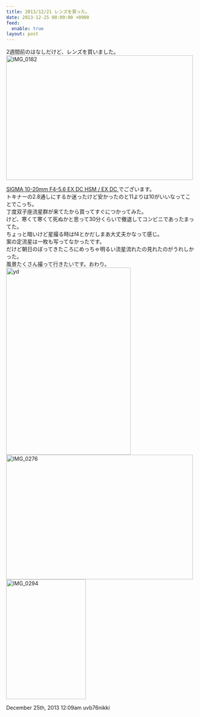 ```yaml
---
title: 2013/12/21 レンズを買った。
date: 2013-12-25 00:09:00 +0900
feed:
  enable: true
layout: post
---
```

<p>      2週間前のはなしだけど、レンズを買いました。      <a href="http://www.flickr.com/photos/56290428@N06/11375833924/" title="IMG_0182 by ikaruga iura, on Flickr" target="_blank"><img src="https://farm6.staticflickr.com/5494/11375833924_46da01c90a.jpg" width="500" height="333" alt="IMG_0182"></a>    </p>    <p>      <a href="http://www.sigma-photo.co.jp/lens/wide/10_20_4_56/" target="_blank">SIGMA 10-20mm F4-5.6 EX DC HSM / EX DC </a>でございます。<br>      トキナーの2.8通しにするか迷ったけど安かったのと11よりは10がいいなってことでこっち。<br>      丁度双子座流星群が来てたから買ってすぐにつかってみた。<br>      けど、寒くて寒くて死ぬかと思って30分くらいで撤退してコンビニであったまってた。<br>      ちょっと暗いけど星撮る時はf4とかだしまあ大丈夫かなって感じ。<br>      案の定流星は一枚も写ってなかったです。<br>      だけど朝日のぼってきたころにめっちゃ明るい流星流れたの見れたのがうれしかった。<br>      風景たくさん撮って行きたいです。おわり。<br><a href="http://www.flickr.com/photos/56290428@N06/11375947613/" title="yd by ikaruga iura, on Flickr" target="_blank"><img src="https://farm4.staticflickr.com/3701/11375947613_c31a583dcc.jpg" width="333" height="500" alt="yd"></a>      <a href="http://www.flickr.com/photos/56290428@N06/11375811036/" title="IMG_0276 by ikaruga iura, on Flickr" target="_blank"><img src="https://farm6.staticflickr.com/5517/11375811036_a1cc212aae.jpg" width="500" height="333" alt="IMG_0276"></a>      <a href="http://www.flickr.com/photos/56290428@N06/11375925393/" title="IMG_0294 by ikaruga iura, on Flickr" target="_blank"><img src="https://farm8.staticflickr.com/7325/11375925393_c99e46e316_n.jpg" width="213" height="320" alt="IMG_0294"></a>    </p>    <div id="footer">      <span id="timestamp"> December 25th, 2013 12:09am </span>      <span class="tag">uvb76nikki</span>    </div>
